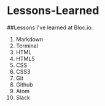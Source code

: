 # Lessons-Learned
##Lessons I've learned at Bloc.io:
1. Markdown
2. Terminal
3. HTML
4. HTML5
5. CSS
6. CSS3
7. Git
8. Github
9. Atom
10. Slack 

